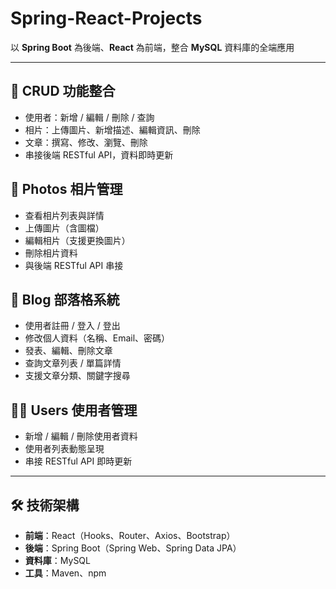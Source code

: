 # Spring-React-Projects

以 **Spring Boot** 為後端、**React** 為前端，整合 **MySQL** 資料庫的全端應用

---

## 🔄 CRUD 功能整合
- 使用者：新增 / 編輯 / 刪除 / 查詢
- 相片：上傳圖片、新增描述、編輯資訊、刪除
- 文章：撰寫、修改、瀏覽、刪除
- 串接後端 RESTful API，資料即時更新

## 📸 Photos 相片管理
- 查看相片列表與詳情
- 上傳圖片（含圖檔）
- 編輯相片（支援更換圖片）
- 刪除相片資料
- 與後端 RESTful API 串接

## 📝 Blog 部落格系統
- 使用者註冊 / 登入 / 登出
- 修改個人資料（名稱、Email、密碼）
- 發表、編輯、刪除文章
- 查詢文章列表 / 單篇詳情
- 支援文章分類、關鍵字搜尋

## 🧑‍🔧 Users 使用者管理
- 新增 / 編輯 / 刪除使用者資料
- 使用者列表動態呈現
- 串接 RESTful API 即時更新

---
## 🛠 技術架構
- **前端**：React（Hooks、Router、Axios、Bootstrap）
- **後端**：Spring Boot（Spring Web、Spring Data JPA）
- **資料庫**：MySQL
- **工具**：Maven、npm
